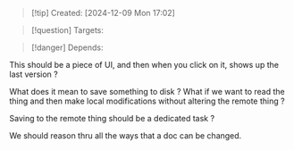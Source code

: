 
>[!tip] Created: [2024-12-09 Mon 17:02]

>[!question] Targets: 

>[!danger] Depends: 

This should be a piece of UI, and then when you click on it, shows up the last version ?

What does it mean to save something to disk ?
What if we want to read the thing and then make local modifications without altering the remote thing ?

Saving to the remote thing should be a dedicated task ?

We should reason thru all the ways that a doc can be changed.